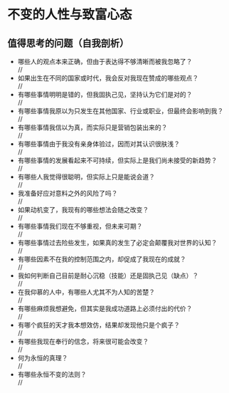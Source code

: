 # 不变的人性与致富心态

## 值得思考的问题（自我剖析）

* 哪些人的观点本来正确，但由于表达得不够清晰而被我忽略了？  
  //
* 如果出生在不同的国家或时代，我会反对我现在赞成的哪些观点？  
  //
* 有哪些事情明明是错的，但我固执己见，坚持认为它们是对的？  
  //
* 有哪些事情我原以为只发生在其他国家、行业或职业，但最终会影响到我？  
  //
* 有哪些事情我信以为真，而实际只是营销包装出来的？  
  //
* 有哪些事情由于我没有亲身体验过，因而对其认识很肤浅？  
  //
* 有哪些事情的发展看起来不可持续，但实际上是我们尚未接受的新趋势？  
  //
* 有哪些人我觉得很聪明，但实际上只是能说会道？  
  //
* 我准备好应对意料之外的风险了吗？  
  //
* 如果动机变了，我现有的哪些想法会随之改变？  
  //
* 有哪些事情我们现在不够重视，但未来可期？  
  //
* 有哪些事情过去险些发生，如果真的发生了必定会颠覆我对世界的认知？  
  //
* 有哪些因素不在我的控制范围之内，却促成了我现在的成就？  
  //
* 我如何判断自己目前是耐心沉稳（技能）还是固执己见（缺点）？  
  //
* 在我仰慕的人中，有哪些人尤其不为人知的苦楚？  
  //
* 有哪些麻烦我想避免，但其实是我成功道路上必须付出的代价？  
  //
* 有哪个疯狂的天才我本想效仿，结果却发现他只是个疯子？  
  //
* 有哪些我现在奉行的信念，将来很可能会改变？  
  //
* 何为永恒的真理？  
  //
* 有哪些永恒不变的法则？  
  //
